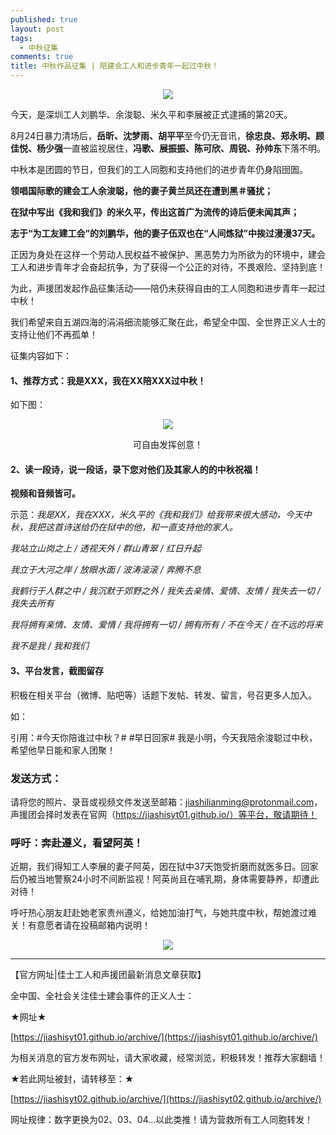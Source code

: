 ```yaml
---
published: true
layout: post
tags:
  - 中秋征集
comments: true
title: 中秋作品征集 | 陪建会工人和进步青年一起过中秋！  
---
```



<p align="center"> <img src="http://api.superbed.cn/pic/5ba77dba9dc6d632e1ab4385"> </p>

今天，是深圳工人刘鹏华、余浚聪、米久平和李展被正式逮捕的第20天。

8月24日暴力清场后，**岳昕、沈梦雨、胡平平**至今仍无音讯，**徐忠良、郑永明、顾佳悦、杨少强**一直被监视居住，**冯歌、展振振、陈可欣、周锐、孙帅东**下落不明。

中秋本是团圆的节日，但我们的工人同胞和支持他们的进步青年仍身陷囹圄。

**领唱国际歌的建会工人余浚聪，他的妻子黄兰凤还在遭到黑＃骚扰；**

**在狱中写出《我和我们》的米久平，传出这首广为流传的诗后便未闻其声；**

**志于“为工友建工会”的刘鹏华，他的妻子伍双也在“人间炼狱”中挨过漫漫37天。**

正因为身处在这样一个劳动人民权益不被保护、黑恶势力为所欲为的环境中，建会工人和进步青年才会奋起抗争，为了获得一个公正的对待，不畏艰险、坚持到底！

为此，声援团发起作品征集活动——陪仍未获得自由的工人同胞和进步青年一起过中秋！

我们希望来自五湖四海的涓涓细流能够汇聚在此，希望全中国、全世界正义人士的支持让他们不再孤单！


征集内容如下：

#### 1、推荐方式：我是XXX，我在XX陪XXX过中秋！

如下图：

<p align="center"> <img src="http://api.superbed.cn/pic/5ba780209dc6d632e1ab4387"> </p>

<p align="center">可自由发挥创意！</p>


#### 2、读一段诗，说一段话，录下您对他们及其家人的的中秋祝福！

**视频和音频皆可。**

示范：*我是XX，我在XXX，米久平的《我和我们》给我带来很大感动，今天中秋，我把这首诗送给仍在狱中的他，和一直支持他的家人。*

*我站立山岗之上 / 透视天外 / 群山青翠 / 红日升起*

*我立于大河之岸 / 放眼水面 / 波涛滚滚 / 奔腾不息*

*我鹤行于人群之中 / 我沉默于郊野之外 / 我失去亲情、爱情、友情 / 我失去一切 / 我失去所有*

*我将拥有亲情、友情、爱情 / 我将拥有一切 / 拥有所有 / 不在今天 / 在不远的将来*

*我不是我 / 我和我们*


#### 3、平台发言，截图留存

积极在相关平台（微博、贴吧等）话题下发帖、转发、留言，号召更多人加入。

如：

引用：#今天你陪谁过中秋？# #早日回家# 我是小明，今天我陪余浚聪过中秋，希望他早日能和家人团聚！



### 发送方式：

请将您的照片、录音或视频文件发送至邮箱：jiashilianming@protonmail.com，声援团会择时发表在官网（https://jiashisyt01.github.io/）等平台，敬请期待！



### 呼吁：奔赴遵义，看望阿英！

近期，我们得知工人李展的妻子阿英，因在狱中37天饱受折磨而就医多日。回家后仍被当地警察24小时不间断监视！阿英尚且在哺乳期，身体需要静养，却遭此对待！

呼吁热心朋友赶赴她老家贵州遵义，给她加油打气，与她共度中秋，帮她渡过难关！有意愿者请在投稿邮箱内说明！

<p align="center"> <img src="http://api.superbed.cn/pic/5ba780e39dc6d632e1ab438b"> </p>


---
【官方网址|佳士工人和声援团最新消息文章获取】

全中国、全社会关注佳士建会事件的正义人士：

★网址★

[https://jiashisyt01.github.io/archive/](https://jiashisyt01.github.io/archive/)

为相关消息的官方发布网址，请大家收藏，经常浏览，积极转发！推荐大家翻墙！

★若此网址被封，请转移至：★

[https://jiashisyt02.github.io/archive/](https://jiashisyt02.github.io/archive/)

网址规律：数字更换为02、03、04...以此类推！请为营救所有工人同胞转发！


